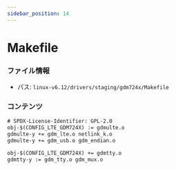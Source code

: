 ```yaml
---
sidebar_position: 14
---
```

# Makefile

### ファイル情報

- パス: `linux-v6.12/drivers/staging/gdm724x/Makefile`

### コンテンツ

```txt
# SPDX-License-Identifier: GPL-2.0
obj-$(CONFIG_LTE_GDM724X) := gdmulte.o
gdmulte-y += gdm_lte.o netlink_k.o
gdmulte-y += gdm_usb.o gdm_endian.o

obj-$(CONFIG_LTE_GDM724X) += gdmtty.o
gdmtty-y := gdm_tty.o gdm_mux.o


```

